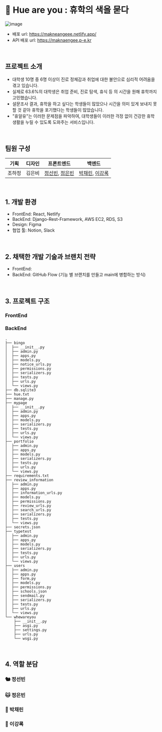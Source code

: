 # 🏫 Hue are you : 휴학의 색을 묻다
![image](https://github.com/user-attachments/assets/19b1af6f-cd1e-4145-b058-3cc04f6ce792)
- 배포 url: https://makneangeee.netlify.app/
- API 배포 url: https://maknaengee.p-e.kr

<br/>

## 프로젝트 소개
- 대학생 10명 중 6명 이상이 진로 정체감과 취업에 대한 불안으로 심리적 어려움을 겪고 있습니다.
- 실제로 63.6%의 대학생은 취업 준비, 진로 탐색, 휴식 등 의 시간을 원해 휴학까지 고민했습니다.
- 설문조사 결과, 휴학을 하고 싶다는 학생들이 많았으나 시간을 의미 있게 보내지 못할 것 같아 휴학을 포기했다는 학생들이 많았습니다.
- "휴알유"는 이러한 문제점을 파악하여, 대학생들이 이러한 걱정 없이 건강한 휴학 생활을 누릴 수 있도록 도와주는 서비스입니다.

<br/>

## 팀원 구성
| 기획 | 디자인 | 프론트엔드 | 백엔드 |
| --- | --- | --- | --- |
| 조하정 | 김은비 | [정선빈](https://github.com/jungsunbeen), [정은빈](https://github.com/eunkong0-0) | [박채린](https://github.com/cherrynniii), [이강록](https://github.com/kangroklee) |

<br/>

## 1. 개발 환경
- FrontEnd: React, Netlify
- BackEnd: Django-Rest-Framework, AWS EC2, RDS, S3
- Design: Figma
- 협업 툴: Notion, Slack

<br/>

## 2. 채택한 개발 기술과 브랜치 전략
- FrontEnd:
- BackEnd: GitHub Flow (기능 별 브랜치를 만들고 main에 병합하는 방식)

<br/>

## 3. 프로젝트 구조
### FrontEnd
### BackEnd
```
.
├── bingo
│  ├── __init__.py
│  ├── admin.py
│  ├── apps.py
│  ├── models.py
│  ├── notice_urls.py
│  ├── permissions.py
│  ├── serializers.py
│  ├── tests.py
│  ├── urls.py
│  └── views.py
├── db.sqlite3
├── hue.txt
├── manage.py
├── mypage
│  ├── __init__.py
│  ├── admin.py
│  ├── apps.py
│  ├── models.py
│  ├── serializers.py
│  ├── tests.py
│  ├── urls.py
│  └── views.py
├── portfolio
│  ├── admin.py
│  ├── apps.py
│  ├── models.py
│  ├── serializers.py
│  ├── tests.py
│  ├── urls.py
│  └── views.py
├── requirements.txt
├── review_information
│  ├── admin.py
│  ├── apps.py
│  ├── information_urls.py
│  ├── models.py
│  ├── permissions.py
│  ├── review_urls.py
│  ├── search_urls.py
│  ├── serializers.py
│  ├── tests.py
│  └── views.py
├── secrets.json
├── typetest
│  ├── admin.py
│  ├── apps.py
│  ├── models.py
│  ├── serializers.py
│  ├── tests.py
│  ├── urls.py
│  └── views.py
├── users
│  ├── admin.py
│  ├── apps.py
│  ├── form.py
│  ├── models.py
│  ├── permissions.py
│  ├── schools.json
│  ├── sendmail.py
│  ├── serializers.py
│  ├── tests.py
│  ├── urls.py
│  └── views.py
└── whewareyou
    ├── __init__.py
    ├── asgi.py
    ├── settings.py
    ├── urls.py
    └── wsgi.py
```

<br/>

## 4. 역할 분담
### 🐿️ 정선빈
### 🐱 정은빈
### 🐔 박채린
### 🐐 이강록
